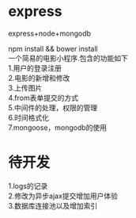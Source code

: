 # express
express+node+mongodb

npm install && bower install<br>
一个简易的电影小程序.包含的功能如下<br>
1.用户的登录注册<br>
2.电影的新增和修改<br>
3.上传图片<br>
4.from表单提交的方式<br>
5.中间件的处理，权限的管理<br>
6.时间格式化<br>
7.mongoose，mongodb的使用<br>

# 待开发
1.logs的记录<br>
2.修改为异步ajax提交增加用户体验<br>
3.数据库连接池以及增加索引<br>
